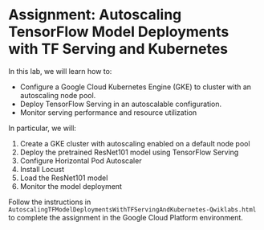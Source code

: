 # Assignment: Autoscaling TensorFlow Model Deployments with TF Serving and Kubernetes

In this lab, we will learn how to:
- Configure a Google Cloud Kubernetes Engine (GKE) to cluster with an autoscaling node pool.
- Deploy TensorFlow Serving in an autoscalable configuration.
- Monitor serving performance and resource utilization

In particular, we will:
1. Create a GKE cluster with autoscaling enabled on a default node pool
2. Deploy the pretrained ResNet101 model using TensorFlow Serving
3. Configure Horizontal Pod Autoscaler
4. Install Locust
4. Load the ResNet101 model
5. Monitor the model deployment

Follow the instructions in `AutoscalingTFModelDeploymentsWithTFServingAndKubernetes-Qwiklabs.html` to complete the assignment in the Google Cloud Platform environment.